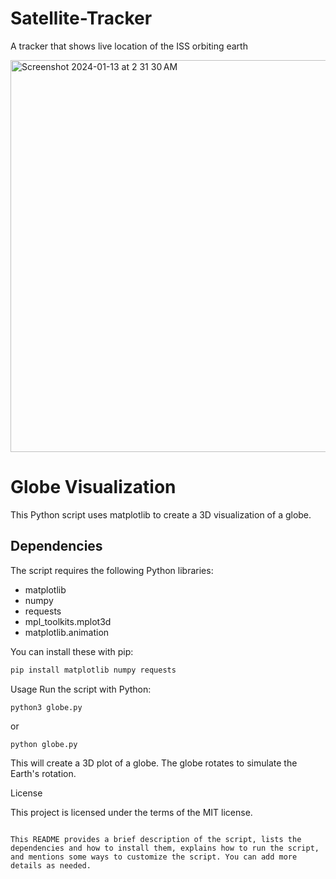 # Satellite-Tracker
A tracker that shows live location of the ISS orbiting earth

<img width="627" alt="Screenshot 2024-01-13 at 2 31 30 AM" src="https://github.com/Atharvshrivastava20/Satellite-Tracker/assets/70051305/0366941e-631d-4ce5-8521-5c16a979f6c0">


# Globe Visualization

This Python script uses matplotlib to create a 3D visualization of a globe.

## Dependencies

The script requires the following Python libraries:

- matplotlib
- numpy
- requests
- mpl_toolkits.mplot3d
- matplotlib.animation

You can install these with pip:

```bash
pip install matplotlib numpy requests
```
Usage
Run the script with Python:
```
python3 globe.py
```
or 
```
python globe.py
```

This will create a 3D plot of a globe. The globe rotates to simulate the Earth's rotation.

License

This project is licensed under the terms of the MIT license.

```

This README provides a brief description of the script, lists the dependencies and how to install them, explains how to run the script, and mentions some ways to customize the script. You can add more details as needed.


